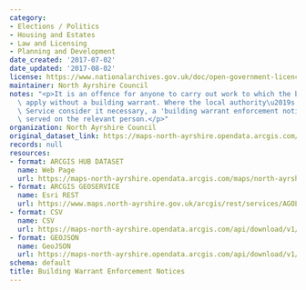 ```yaml
---
category:
- Elections / Politics
- Housing and Estates
- Law and Licensing
- Planning and Development
date_created: '2017-07-02'
date_updated: '2017-08-02'
license: https://www.nationalarchives.gov.uk/doc/open-government-licence/version/3/
maintainer: North Ayrshire Council
notes: "<p>It is an offence for anyone to carry out work to which the building regulations\
  \ apply without a building warrant. Where the local authority\u2019s Building Standards\
  \ Service consider it necessary, a 'building warrant enforcement notice' may be\
  \ served on the relevant person.</p>"
organization: North Ayrshire Council
original_dataset_link: https://maps-north-ayrshire.opendata.arcgis.com/maps/north-ayrshire::building-warrant-enforcement-notices
records: null
resources:
- format: ARCGIS HUB DATASET
  name: Web Page
  url: https://maps-north-ayrshire.opendata.arcgis.com/maps/north-ayrshire::building-warrant-enforcement-notices
- format: ARCGIS GEOSERVICE
  name: Esri REST
  url: https://www.maps.north-ayrshire.gov.uk/arcgis/rest/services/AGOL/Open_Data_Portal2/MapServer/24
- format: CSV
  name: CSV
  url: https://maps-north-ayrshire.opendata.arcgis.com/api/download/v1/items/0d8cac29b85a43ddb0fba04759b0c01d/csv?layers=24
- format: GEOJSON
  name: GeoJSON
  url: https://maps-north-ayrshire.opendata.arcgis.com/api/download/v1/items/0d8cac29b85a43ddb0fba04759b0c01d/geojson?layers=24
schema: default
title: Building Warrant Enforcement Notices
---
```

